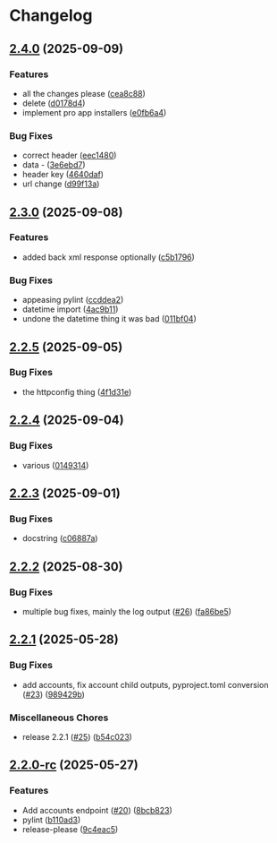 # Changelog

## [2.4.0](https://github.com/thejoeker12/jamfpy-python-sdk-jamfpro/compare/v2.3.0...v2.4.0) (2025-09-09)


### Features

* all the changes please ([cea8c88](https://github.com/thejoeker12/jamfpy-python-sdk-jamfpro/commit/cea8c880e8e5615c15102cfe2a5e1d4b55b9634e))
* delete ([d0178d4](https://github.com/thejoeker12/jamfpy-python-sdk-jamfpro/commit/d0178d4ba7ec826b465ba638666448985dacc7d0))
* implement pro app installers ([e0fb6a4](https://github.com/thejoeker12/jamfpy-python-sdk-jamfpro/commit/e0fb6a435972104491bef86f55c5cdc1d8859ee1))


### Bug Fixes

* correct header ([eec1480](https://github.com/thejoeker12/jamfpy-python-sdk-jamfpro/commit/eec1480c61404edb31ab1a11a23fcd6af174107c))
* data - ([3e6ebd7](https://github.com/thejoeker12/jamfpy-python-sdk-jamfpro/commit/3e6ebd7dcf35314ac6cb1451f80fe568264c5dd8))
* header key ([4640daf](https://github.com/thejoeker12/jamfpy-python-sdk-jamfpro/commit/4640dafb674ee35a77eae08f6fed38e3c2f0a81b))
* url change ([d99f13a](https://github.com/thejoeker12/jamfpy-python-sdk-jamfpro/commit/d99f13a4e9a4e3c9e28f24a893aa46276ab966b0))

## [2.3.0](https://github.com/thejoeker12/jamfpy-python-sdk-jamfpro/compare/v2.2.5...v2.3.0) (2025-09-08)


### Features

* added back xml response optionally ([c5b1796](https://github.com/thejoeker12/jamfpy-python-sdk-jamfpro/commit/c5b1796211fc0c359db3e3feb8e16cd85342d436))


### Bug Fixes

* appeasing pylint ([ccddea2](https://github.com/thejoeker12/jamfpy-python-sdk-jamfpro/commit/ccddea210c9eac85bf48734fe1d14bdcbee882bf))
* datetime import ([4ac9b11](https://github.com/thejoeker12/jamfpy-python-sdk-jamfpro/commit/4ac9b115c57ea2e05a602d9a4804a91da1fcbd68))
* undone the datetime thing it was bad ([011bf04](https://github.com/thejoeker12/jamfpy-python-sdk-jamfpro/commit/011bf04b44c193bd148743abecc33e8e735c45a2))

## [2.2.5](https://github.com/thejoeker12/jamfpy-python-sdk-jamfpro/compare/v2.2.4...v2.2.5) (2025-09-05)


### Bug Fixes

* the httpconfig thing ([4f1d31e](https://github.com/thejoeker12/jamfpy-python-sdk-jamfpro/commit/4f1d31e8af294e19dcc1c446026900628b2bbe35))

## [2.2.4](https://github.com/thejoeker12/jamfpy-python-sdk-jamfpro/compare/v2.2.3...v2.2.4) (2025-09-04)


### Bug Fixes

* various ([0149314](https://github.com/thejoeker12/jamfpy-python-sdk-jamfpro/commit/0149314b494393038b1c89bb97fe8c4d418fa188))

## [2.2.3](https://github.com/thejoeker12/jamfpy-python-sdk-jamfpro/compare/v2.2.2...v2.2.3) (2025-09-01)


### Bug Fixes

* docstring ([c06887a](https://github.com/thejoeker12/jamfpy-python-sdk-jamfpro/commit/c06887a2b8c5a1a8bc4b4660f8caeefe450292b2))

## [2.2.2](https://github.com/thejoeker12/jamfpy-python-sdk-jamfpro/compare/v2.2.1...v2.2.2) (2025-08-30)


### Bug Fixes

* multiple bug fixes, mainly the log output ([#26](https://github.com/thejoeker12/jamfpy-python-sdk-jamfpro/issues/26)) ([fa86be5](https://github.com/thejoeker12/jamfpy-python-sdk-jamfpro/commit/fa86be5a17a3b848cb26191ea4e6bcdb560ae550))

## [2.2.1](https://github.com/thejoeker12/jamfpy-python-sdk-jamfpro/compare/v2.2.0-rc...v2.2.1) (2025-05-28)


### Bug Fixes

* add accounts, fix account child outputs, pyproject.toml conversion ([#23](https://github.com/thejoeker12/jamfpy-python-sdk-jamfpro/issues/23)) ([989429b](https://github.com/thejoeker12/jamfpy-python-sdk-jamfpro/commit/989429b4e4a886b9b6da3f55d30f7598407abd10))


### Miscellaneous Chores

* release 2.2.1 ([#25](https://github.com/thejoeker12/jamfpy-python-sdk-jamfpro/issues/25)) ([b54c023](https://github.com/thejoeker12/jamfpy-python-sdk-jamfpro/commit/b54c023e7e1c1e90fe22ded9a75b6df07ddad016))

## [2.2.0-rc](https://github.com/thejoeker12/jamfpy-python-sdk-jamfpro/compare/v2.1.0-rc...v2.2.0-rc) (2025-05-27)


### Features

* Add accounts endpoint ([#20](https://github.com/thejoeker12/jamfpy-python-sdk-jamfpro/issues/20)) ([8bcb823](https://github.com/thejoeker12/jamfpy-python-sdk-jamfpro/commit/8bcb823e29aad9bbd5df14f2568da26402cd9ae0))
* pylint ([b110ad3](https://github.com/thejoeker12/jamfpy-python-sdk-jamfpro/commit/b110ad39861edcb1eb6e217a6fd5dec092a215fb))
* release-please ([9c4eac5](https://github.com/thejoeker12/jamfpy-python-sdk-jamfpro/commit/9c4eac5763065c87d15c973c7995dccc59a15910))
